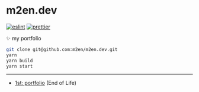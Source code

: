 # m2en.dev

[![eslint](https://github.com/m2en/m2en.dev/actions/workflows/eslint.yml/badge.svg)](https://github.com/m2en/m2en.dev/actions/workflows/eslint.yml)
[![prettier](https://github.com/m2en/m2en.dev/actions/workflows/prettier.yml/badge.svg)](https://github.com/m2en/m2en.dev/actions/workflows/prettier.yml)

✨ my portfolio

```sh 
git clone git@github.com:m2en/m2en.dev.git
yarn 
yarn build
yarn start
```

----

- [1st: portfolio](https://github.com/m2en/merunno.dev/) (End of Life)
